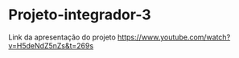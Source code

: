# Projeto-integrador-3

Link da apresentação do projeto
https://www.youtube.com/watch?v=H5deNdZ5nZs&t=269s
